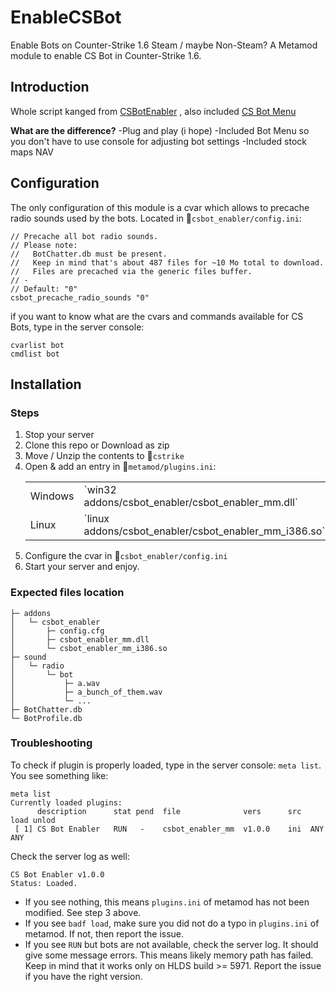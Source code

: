 # EnableCSBot

Enable Bots on Counter-Strike 1.6 Steam / maybe Non-Steam? A Metamod module to enable CS Bot in Counter-Strike 1.6.

## Introduction

Whole script kanged from [CSBotEnabler](https://github.com/Arkshine/CSBotEnabler) , also included [CS Bot Menu](https://steamcommunity.com/sharedfiles/filedetails/?id=1725204346)

__What are the difference?__
-Plug and play (i hope)
-Included Bot Menu so you don't have to use console for adjusting bot settings
-Included stock maps NAV

## Configuration

The only configuration of this module is a cvar which allows to precache radio sounds used by the bots. Located in :page_facing_up:`csbot_enabler/config.ini`:

```
// Precache all bot radio sounds.
// Please note:
//   BotChatter.db must be present.
//   Keep in mind that's about 487 files for ~10 Mo total to download.
//   Files are precached via the generic files buffer.
// -
// Default: "0"
csbot_precache_radio_sounds "0"
```

if you want to know what are the cvars and commands available for CS Bots, type in the server console:

```
cvarlist bot
cmdlist bot
```

## Installation

### Steps

1. Stop your server
2. Clone this repo or Download as zip 
4. Move / Unzip the contents to :open_file_folder:`cstrike`
5. Open & add an entry in :page_facing_up:`metamod/plugins.ini`:
    <table>
        <tr>
            <td>Windows</td>
            <td>`win32 addons/csbot_enabler/csbot_enabler_mm.dll`</td>
        </tr>
        <tr>
            <td>Linux</td>
            <td>`linux addons/csbot_enabler/csbot_enabler_mm_i386.so`</td>
        </tr>
    </table>
6. Configure the cvar in :page_facing_up:`csbot_enabler/config.ini`
7. Start your server and enjoy.

### Expected files location

```
├─ addons
│   └─ csbot_enabler
│       ├─ config.cfg
│       ├─ csbot_enabler_mm.dll
│       └─ csbot_enabler_mm_i386.so
├─ sound
│   └─ radio
│       └─ bot
│           ├─ a.wav
│           ├─ a_bunch_of_them.wav
│           └─ ...
├─ BotChatter.db
└─ BotProfile.db
```


### Troubleshooting

To check if plugin is properly loaded, type in the server console: `meta list`.
You see something like:
```
meta list
Currently loaded plugins:
      description      stat pend  file              vers      src  load unlod
 [ 1] CS Bot Enabler   RUN   -    csbot_enabler_mm  v1.0.0    ini  ANY   ANY
```
Check the server log as well:
```
CS Bot Enabler v1.0.0
Status: Loaded.
```
- If you see nothing, this means `plugins.ini` of metamod has not been modified. See step 3 above.
- If you see `badf load`, make sure you did not do  a typo in `plugins.ini` of metamod. If not, then report the issue.
- If you see `RUN` but bots are not available, check the server log. It should give some message errors. This means likely memory path has failed. Keep in mind that it works only on HLDS build >= 5971. Report the issue if you have the right version.
